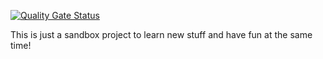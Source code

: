 [![Quality Gate Status](https://sonarcloud.io/api/project_badges/measure?project=holzhey_pixel-tutorial&metric=alert_status)](https://sonarcloud.io/summary/new_code?id=holzhey_pixel-tutorial)

This is just a sandbox project to learn new stuff and have fun at the same time!